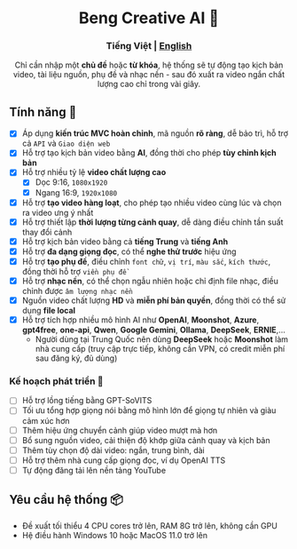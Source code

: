 <div align="center">
<h1 align="center">Beng Creative AI 💸</h1>

<h3>Tiếng Việt | <a href="README-en.md">English</a></h3>

Chỉ cần nhập một <b>chủ đề</b> hoặc <b>từ khóa</b>, hệ thống sẽ tự động tạo kịch bản video, tài liệu nguồn, phụ đề và nhạc nền - sau đó xuất ra video ngắn chất lượng cao chỉ trong vài giây.
</div>

## Tính năng 🎯

- [x] Áp dụng **kiến trúc MVC hoàn chỉnh**, mã nguồn **rõ ràng**, dễ bảo trì, hỗ trợ cả `API` và `Giao diện web`
- [x] Hỗ trợ tạo kịch bản video bằng **AI**, đồng thời cho phép **tùy chỉnh kịch bản**
- [x] Hỗ trợ nhiều tỷ lệ **video chất lượng cao**
    - [x] Dọc 9:16, `1080x1920`
    - [x] Ngang 16:9, `1920x1080`
- [x] Hỗ trợ **tạo video hàng loạt**, cho phép tạo nhiều video cùng lúc và chọn ra video ưng ý nhất
- [x] Hỗ trợ thiết lập **thời lượng từng cảnh quay**, dễ dàng điều chỉnh tần suất thay đổi cảnh
- [x] Hỗ trợ kịch bản video bằng cả **tiếng Trung** và **tiếng Anh**
- [x] Hỗ trợ **đa dạng giọng đọc**, có thể **nghe thử trước** hiệu ứng
- [x] Hỗ trợ **tạo phụ đề**, điều chỉnh `font chữ`, `vị trí`, `màu sắc`, `kích thước`, đồng thời hỗ trợ `viền phụ đề`
- [x] Hỗ trợ **nhạc nền**, có thể chọn ngẫu nhiên hoặc chỉ định file nhạc, điều chỉnh được `âm lượng nhạc nền`
- [x] Nguồn video chất lượng **HD** và **miễn phí bản quyền**, đồng thời có thể sử dụng **file local**
- [x] Hỗ trợ tích hợp nhiều mô hình AI như **OpenAI**, **Moonshot**, **Azure**, **gpt4free**, **one-api**, **Qwen**, **Google Gemini**, **Ollama**, **DeepSeek**, **ERNIE**,...
    - Người dùng tại Trung Quốc nên dùng **DeepSeek** hoặc **Moonshot** làm nhà cung cấp (truy cập trực tiếp, không cần VPN, có credit miễn phí sau đăng ký, đủ dùng)

### Kế hoạch phát triển 📅

- [ ] Hỗ trợ lồng tiếng bằng GPT-SoVITS
- [ ] Tối ưu tổng hợp giọng nói bằng mô hình lớn để giọng tự nhiên và giàu cảm xúc hơn
- [ ] Thêm hiệu ứng chuyển cảnh giúp video mượt mà hơn
- [ ] Bổ sung nguồn video, cải thiện độ khớp giữa cảnh quay và kịch bản
- [ ] Thêm tùy chọn độ dài video: ngắn, trung bình, dài
- [ ] Hỗ trợ thêm nhà cung cấp giọng đọc, ví dụ OpenAI TTS
- [ ] Tự động đăng tải lên nền tảng YouTube

## Yêu cầu hệ thống 📦

- Đề xuất tối thiểu 4 CPU cores trở lên, RAM 8G trở lên, không cần GPU
- Hệ điều hành Windows 10 hoặc MacOS 11.0 trở lên
